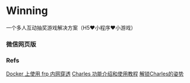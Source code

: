 # Winning

一个多人互动抽奖游戏解决方案（H5❤️小程序❤️小游戏）


### 微信网页版


### Refs

[Docker 上使用 frp 内网穿透](https://blog.haitanyule.com/2018-12-11/frp/)
[Charles 功能介绍和使用教程](https://juejin.im/post/5b8350b96fb9a019d9246c4c)
[解锁Charles的姿势](https://juejin.im/post/5a1033d2f265da431f4aa81f)